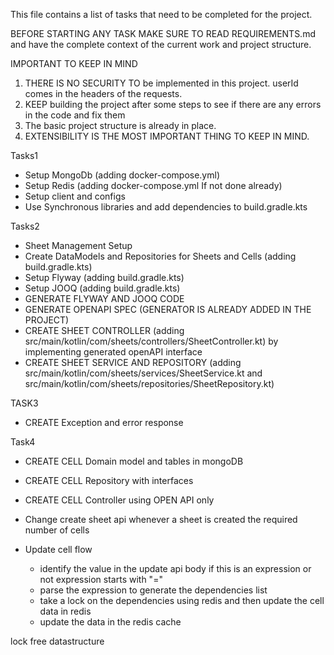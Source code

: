 This file contains a list of tasks that need to be completed for the project.

BEFORE STARTING ANY TASK MAKE SURE TO READ REQUIREMENTS.md and have the complete context of the current
work and project structure.

IMPORTANT TO KEEP IN MIND
1. THERE IS NO SECURITY TO be implemented in this project. userId comes in the headers of the requests.
2. KEEP building the project after some steps to see if there are any errors in the code and fix them
3. The basic project structure is already in place.
4. EXTENSIBILITY IS THE MOST IMPORTANT THING TO KEEP IN MIND.

Tasks1
- Setup MongoDb (adding docker-compose.yml)
- Setup Redis (adding docker-compose.yml If not done already)
- Setup client and configs
- Use Synchronous libraries and add dependencies to build.gradle.kts

Tasks2
- Sheet Management Setup
- Create DataModels and Repositories for Sheets and Cells (adding build.gradle.kts)
- Setup Flyway (adding build.gradle.kts)
- Setup JOOQ (adding build.gradle.kts)
- GENERATE FLYWAY AND JOOQ CODE
- GENERATE OPENAPI SPEC (GENERATOR IS ALREADY ADDED IN THE PROJECT)
- CREATE SHEET CONTROLLER (adding src/main/kotlin/com/sheets/controllers/SheetController.kt) by implementing generated openAPI interface
- CREATE SHEET SERVICE AND REPOSITORY (adding src/main/kotlin/com/sheets/services/SheetService.kt and src/main/kotlin/com/sheets/repositories/SheetRepository.kt)


TASK3
- CREATE Exception and error response

Task4
- CREATE CELL Domain model and tables in mongoDB
- CREATE CELL Repository with interfaces
- CREATE CELL Controller using OPEN API only
- Change create sheet api whenever a sheet is created the required number of cells

- Update cell flow
  - identify the value in the update api body if this is an expression or not expression starts with "="
  - parse the expression to generate the dependencies list
  - take a lock on the dependencies using redis and then update the cell data in redis
  - update the data in the redis cache


lock free datastructure